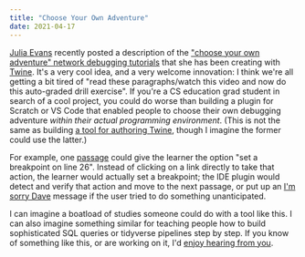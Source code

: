 ```yaml
---
title: "Choose Your Own Adventure"
date: 2021-04-17
---
```


[Julia Evans](https://jvns.ca/) recently posted a description of the
["choose your own adventure" network debugging tutorials](https://jvns.ca/blog/2021/04/16/notes-on-debugging-puzzles/)
that she has been creating with [Twine](https://twinery.org/).
It's a very cool idea,
and a very welcome innovation:
I think we're all getting a bit tired of "read these paragraphs/watch this video and now do this auto-graded drill exercise".
If you're a CS education grad student in search of a cool project,
you could do worse than building a plugin for Scratch or VS Code
that enabled people to choose their own debugging adventure
*within their actual programming environment*.
(This is not the same as building [a tool for authoring Twine](https://marketplace.visualstudio.com/items?itemName=cyrusfirheir.twee3-language-tools),
though I imagine the former could use the latter.)

For example,
one [passage](http://ww.twinery.org/cookbook/terms/terms_passages.html) could give the learner the option
"set a breakpoint on line 26".
Instead of clicking on a link directly to take that action,
the learner would actually set a breakpoint;
the IDE plugin would detect and verify that action and move to the next passage,
or put up an [I'm sorry Dave](https://www.youtube.com/watch?v=ARJ8cAGm6JE) message
if the user tried to do something unanticipated.

I can imagine a boatload of studies someone could do with a tool like this.
I can also imagine something similar for teaching people how to build sophisticated SQL queries
or tidyverse pipelines step by step.
If you know of something like this, or are working on it,
I'd [enjoy hearing from you](mailto:gvwilson@third-bit.com).
